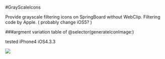 #GrayScaleIcons

Provide grayscale filtering icons on SpringBoard without WebClip.
Filtering code by Apple. ( probably change iOS5? )

###argment variation table of @selector(generateIconImage:)

tested iPhone4 iOS4.3.3

![](http://dl.dropbox.com/u/149268/GrayScaleIconInfo.png)
